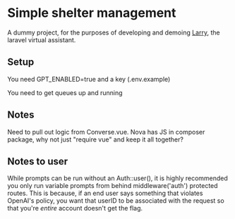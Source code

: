 # Simple shelter management

A dummy project, for the purposes of developing and demoing [Larry](https://github.com/JasonHorsleyTech/Larry), the laravel virtual assistant.

## Setup
You need GPT_ENABLED=true and a key (.env.example)

You need to get queues up and running

## Notes
Need to pull out logic from Converse.vue. Nova has JS in composer package, why not just "require vue" and keep it all together?

## Notes to user
While prompts can be run without an Auth::user(), it is highly recommended you only run variable prompts from behind middleware('auth') protected routes. This is because, if an end user says something that violates OpenAI's policy, you want that userID to be associated with the request so that you're *entire* account doesn't get the flag.
